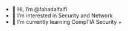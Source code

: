 - 👋 Hi, I’m @fahadalfaifi
- 👀 I’m interested in Security and Network
- 🌱 I’m currently learning CompTIA Security +


<!---
fahadalfaifi/fahadalfaifi is a ✨ special ✨ repository because its `README.md` (this file) appears on your GitHub profile.
You can click the Preview link to take a look at your changes.
--->
